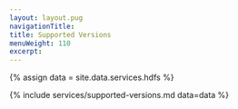 ```yaml
---
layout: layout.pug
navigationTitle:
title: Supported Versions
menuWeight: 110
excerpt:
---
```

{% assign data = site.data.services.hdfs %}

{% include services/supported-versions.md data=data %}
